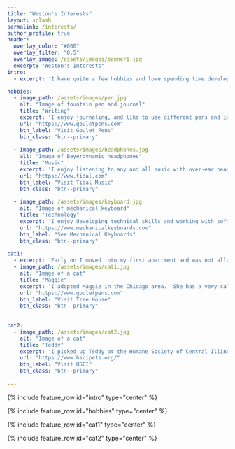 ```yaml
---
title: "Weston's Interests"
layout: splash
permalink: /interests/
author_profile: true
header:
  overlay_color: "#000"
  overlay_filter: "0.5"
  overlay_image: /assets/images/banner1.jpg
  excerpt: "Weston's Interests"
intro:
  - excerpt: 'I have quite a few hobbies and love spending time developing them.'

hobbies:
  - image_path: /assets/images/pen.jpg
    alt: "Image of fountain pen and journal"
    title: "Writing"
    excerpt: 'I enjoy journaling, and like to use different pens and inks.  Generally I write with a Sailor-brand, medium-fine founatin pen.'
    url: "https://www.gouletpens.com"
    btn_label: "Visit Goulet Pens"
    btn_class: "btn--primary"
    
  - image_path: /assets/images/headphones.jpg
    alt: "Image of Beyerdynamic headphones"
    title: "Music"
    excerpt: 'I enjoy listening to any and all music with over-ear headphones, in-ear monitors, stereo equipment, and anything else that brings out the life in a song.  For high quality streaming I use Tidal and an MQA DAC.'
    url: "https://www.tidal.com"
    btn_label: "Visit Tidal Music"
    btn_class: "btn--primary"
   
  - image_path: /assets/images/keyboard.jpg
    alt: "Image of mechanical keyboard"
    title: "Technology"
    excerpt: 'I enjoy developing technical skills and working with software and hardware as time and patience permit.  Lately I have developed an interest in custom mechanical keyboards. Pictures is the first I fully assembled myself using a Keychron Alice layout.'
    url: "https://www.mechanicalkeyboards.com"
    btn_label: "See Mechanical Keyboards"
    btn_class: "btn--primary"
 
cat1:
  - excerpt: 'Early on I moved into my first apartment and was not allowed a dog.  I adopted a cat, which was permitted, and quickly became a "cat person".'
  - image_path: /assets/images/cat1.jpg
    alt: "Image of a cat"
    title: "Maggie"
    excerpt: 'I adopted Maggie in the Chicago area.  She has a very calm, sweet temperment.  She enjoys hiding in cardboard boxes.  See the Tree House Humane Society below, where she was originally brought in off the street.'
    url: "https://www.gouletpens.com"
    btn_label: "Visit Tree House"
    btn_class: "btn--primary"
    
    
cat2:
  - image_path: /assets/images/cat2.jpg
    alt: "Image of a cat"
    title: "Teddy"
    excerpt: 'I picked up Teddy at the Humane Society of Central Illinois.  It is a great organization.  He is a bit more wild in nature and enjoys galloping around at the worst times of night.  Check out and support HSCI below.'
    url: "https://www.hscipets.org/"
    btn_label: "Visit HSCI"
    btn_class: "btn--primary"
    
---
```


{% include feature_row id="intro" type="center" %}

{% include feature_row id="hobbies" type="center" %}

{% include feature_row id="cat1" type="center" %}

{% include feature_row id="cat2" type="center" %}

